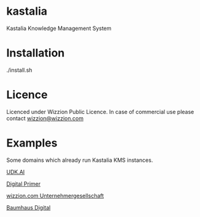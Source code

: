 # kastalia
Kastalia Knowledge Management System

# Installation
./install.sh

# Licence
Licenced under Wizzion Public Licence. In case of commercial use please contact wizzion@wizzion.com

# Examples
Some domains which already run Kastalia KMS instances.

[UDK.AI](https://udk.ai)

[Digital Primer](https://fibel.digital)

[wizzion.com Unternehmergesellschaft](https://wizzion.com)

[Baumhaus Digital](https://baumhaus.digital)

